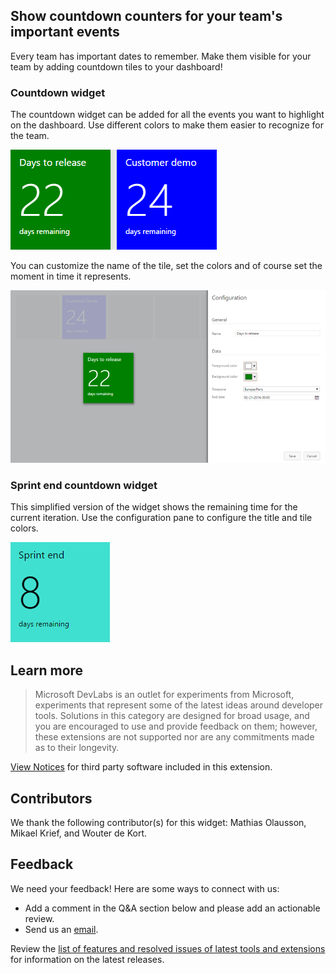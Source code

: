 ## Show countdown counters for your team's important events ##

Every team has important dates to remember. Make them visible for your team by adding countdown tiles to your dashboard!

### Countdown widget ###

The countdown widget can be added for all the events you want to highlight on the dashboard. Use different colors to make them easier to recognize for the team.

![Countdown widget](img/Preview-Full.png)

You can customize the name of the tile, set the colors and of course set the moment in time it represents. 

![Configure](img/Configure-Extension.png)

### Sprint end countdown widget ###
This simplified version of the widget shows the remaining time for the current iteration. Use the configuration pane to configure the title and tile colors.

![Sprint Countdown widget](img/Preview-Sprint.png)

## Learn more

> Microsoft DevLabs is an outlet for experiments from Microsoft, experiments that represent some of the latest ideas around developer tools. Solutions in this category are designed for broad usage, and you are encouraged to use and provide feedback on them; however, these extensions are not supported nor are any commitments made as to their longevity.

[View Notices](https://marketplace.visualstudio.com/_apis/public/gallery/publisher/ms-devlabs/extension/CountdownWidget/latest/assetbyname/ThirdPartyNotices.txt) for third party software included in this extension.

## Contributors

We thank the following contributor(s) for this widget: Mathias Olausson, Mikael Krief, and Wouter de Kort. 

## Feedback

We need your feedback! Here are some ways to connect with us:

- Add a comment in the Q&A section below and please add an actionable review.
- Send us an [email](mailto://mktdevlabs@microsoft.com).

Review the [list of features and resolved issues of latest tools and extensions](https://aka.ms/vsarreleases) for information on the latest releases.